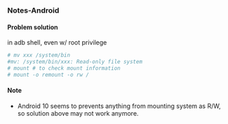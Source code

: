 ### Notes-Android  

#### Problem solution
in adb shell, even w/ root privilege  
```bash
# mv xxx /system/bin
#mv: /system/bin/xxx: Read-only file system
# mount # to check mount information
# mount -o remount -o rw /
```
#### Note
- Android 10 seems to prevents anything from mounting system as R/W, so solution above may not work anymore.
